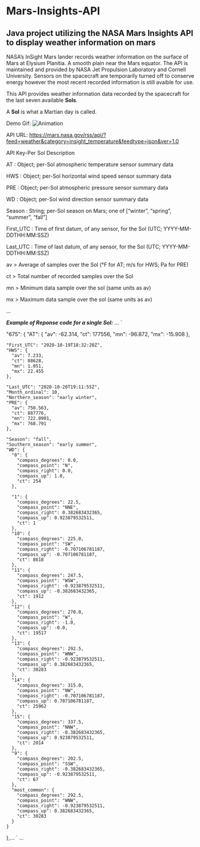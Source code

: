 # Mars-Insights-API

## Java project utilizing the NASA Mars Insights API to display weather information on mars 


NASA’s InSight Mars lander records weather information on the surface of Mars at Elysium Planitia. A smooth plain near the Mars equator. The API is maintained and provided by NASA Jet Propulsion Laboratory and Cornell University. 
Sensors on the spacecraft are temporarily turned off to conserve energy however the most recent recorded information is still avaible for use.

This API provides weather information data recorded by the spacecraft for the last seven available **Sols**. 

A **Sol** is what a Martian day is called.

Demo Gif: 
![Animation](https://github.com/RahelSasson/Mars-Insights-API/assets/96672758/e914ba6e-f2ae-47ec-bdb1-5c684ecba0e9)

API URL: https://mars.nasa.gov/rss/api/?feed=weather&category=insight_temperature&feedtype=json&ver=1.0
  
API Key-Per Sol   Description

AT : Object; per-Sol atmospheric temperature sensor summary data

HWS : Object; per-Sol horizontal wind speed sensor summary data

PRE : Object; per-Sol atmospheric pressure sensor summary data

WD : Object; per-Sol wind direction sensor summary data

Season : String; per-Sol season on Mars; one of [“winter”, “spring”, “summer”, “fall”]

First_UTC : Time of first datum, of any sensor, for the Sol (UTC; YYYY-MM-DDTHH:MM:SSZ)

Last_UTC : Time of last datum, of any sensor, for the Sol (UTC; YYYY-MM-DDTHH:MM:SSZ)

av >        Average of samples over the Sol (°F for AT; m/s for HWS; Pa for PRE)

ct >        Total number of recorded samples over the Sol

mn >        Minimum data sample over the sol (same units as av)

mx >        Maximum data sample over the sol (same units as av)

...


***Example of Reponse code for a single Sol:*** 
...
`   


 "675": {
    "AT": {
      "av": -62.314, 
      "ct": 177556, 
      "mn": -96.872, 
      "mx": -15.908
    }, 
    
    "First_UTC": "2020-10-19T18:32:20Z", 
    "HWS": {
      "av": 7.233, 
      "ct": 88628, 
      "mn": 1.051, 
      "mx": 22.455
    }, 
    
    "Last_UTC": "2020-10-20T19:11:55Z", 
    "Month_ordinal": 10, 
    "Northern_season": "early winter", 
    "PRE": {
      "av": 750.563, 
      "ct": 887776, 
      "mn": 722.0901, 
      "mx": 768.791
    }, 
    
    "Season": "fall", 
    "Southern_season": "early summer", 
    "WD": {
      "0": {
        "compass_degrees": 0.0, 
        "compass_point": "N", 
        "compass_right": 0.0, 
        "compass_up": 1.0, 
        "ct": 254
      }, 
      
      "1": {
        "compass_degrees": 22.5, 
        "compass_point": "NNE", 
        "compass_right": 0.382683432365, 
        "compass_up": 0.923879532511, 
        "ct": 1
      }, 
      "10": {
        "compass_degrees": 225.0, 
        "compass_point": "SW", 
        "compass_right": -0.707106781187, 
        "compass_up": -0.707106781187, 
        "ct": 8618
      }, 
      "11": {
        "compass_degrees": 247.5, 
        "compass_point": "WSW", 
        "compass_right": -0.923879532511, 
        "compass_up": -0.382683432365, 
        "ct": 1912
      }, 
      "12": {
        "compass_degrees": 270.0, 
        "compass_point": "W", 
        "compass_right": -1.0, 
        "compass_up": -0.0, 
        "ct": 19517
      }, 
      "13": {
        "compass_degrees": 292.5, 
        "compass_point": "WNW", 
        "compass_right": -0.923879532511, 
        "compass_up": 0.382683432365, 
        "ct": 30283
      }, 
      "14": {
        "compass_degrees": 315.0, 
        "compass_point": "NW", 
        "compass_right": -0.707106781187, 
        "compass_up": 0.707106781187, 
        "ct": 25962
      }, 
      "15": {
        "compass_degrees": 337.5, 
        "compass_point": "NNW", 
        "compass_right": -0.382683432365, 
        "compass_up": 0.923879532511, 
        "ct": 2014
      }, 
      "9": {
        "compass_degrees": 202.5, 
        "compass_point": "SSW", 
        "compass_right": -0.382683432365, 
        "compass_up": -0.923879532511, 
        "ct": 67
      }, 
      "most_common": {
        "compass_degrees": 292.5, 
        "compass_point": "WNW", 
        "compass_right": -0.923879532511, 
        "compass_up": 0.382683432365, 
        "ct": 30283
      }
    }
  },... `
  ...


